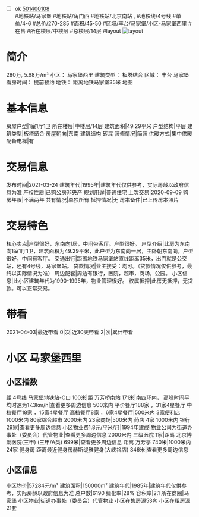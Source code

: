 - [ ] ok [501400108](https://bj.5i5j.com/ershoufang/501400108.html)  
 #地铁站/马家堡 #地铁站/角门西 #地铁站/北京南站 ,  #地铁线/4号线
#单价/4-6 #总价/270-285 #面积/45-50   #区域/丰台/马家堡/小区-马家堡西里 #在售 #所在楼层/中楼层 #总楼层/14层 #layout 
![layout](http://image2a.5i5j.com/bdir/layout/737a2bf0b3e5401c986008ca5b85954a.JPG_P5.jpg) 
# 简介 
 280万,  5.68万/m² 
小区： 马家堡西里
建筑类型： 板塔结合
区域： 丰台 马家堡
看房时间： 提前预约
地铁： 距离地铁马家堡35米 地图
# 基本信息 
 房屋户型|1室1厅1卫
所在楼层|中楼层/14层
建筑面积|49.29平米
户型结构|平层
建筑类型|板塔结合
房屋朝向|东南
建筑结构|砖混
装修情况|简装
供暖方式|集中供暖
配备电梯|有
# 交易信息 
 发布时间|2021-03-24
建筑年代|1995年|建筑年代仅供参考，实际房龄以政府信息为准
产权性质|已购公房非央产
规划用途|普通住宅
上次交易|2020-09-09
购房年限|不满两年
共有情况|单独所有
抵押情况|无
房本备件|已上传房本照片
# 交易特色 
 核心卖点|户型很好，东南向1居，中间带客厅。户型很好。
户型介绍|此房为东南向1室1厅1卫，建筑面积为49.29平米，此户型为东南向一居，主卧朝东南向，户型很好，中间有客厅。
交通出行|距离地铁马家堡站直线距离35米，出门就是公交站，还有4号线，马家堡站。
贷款情况|业主接受：均可。（贷款情况仅供参考，最终以实际情况为准）
周边配套|周边有银行，医院，超市，商场，公园。
小区信息|此小区建筑年代为1990-1995年，物业管理很好。
权属抵押|此房无抵押，无贷款。可以正常交易。
# 带看 
 2021-04-03|最近带看	 0|次|近30天带看	 2|次|累计带看
# 小区 马家堡西里
## 小区指数 
 距 4号线 马家堡地铁站-C口 100米|距 万芳桥南站 171米|南四环内， 高峰时间平均时速为17.3km/h|查看更多周边信息
500米内 平价餐厅188家 ，31家4星餐厅
中档餐厅18家 ，15家4星餐厅
高档餐厅8家 ，6家4星餐厅|500米内 3家便利店
1000米内 80家综合超市
2000米内 23家商场|500米内 药店 4家
1000米内 银行 29家|查看更多周边信息
小区物业费1.8元/平米/月|1994年建成|物业公司为街道办事处（委员会）代管物业|查看更多周边信息
2000米内 三级医院 1家|距离 北京博爱医院(三甲) (三甲/A类) 699米|查看更多周边信息
距离 万芳亭 740米|1000米内 24家 健身房
距离最近健身房赫斯缇雅健身(大峡谷店) 346米|查看更多周边信息
## 小区信息 
 小区均价|57284元/m²
建筑面积|150000m²
建筑年代|1985年|建筑年代仅供参考，实际房龄以政府信息为准
总户数|6190
绿化率|28%
容积率|2.1
所在商圈|马家堡
小区物业|街道办事处（委员会）代管物业
小区在售房源53套
小区在租房源21套
